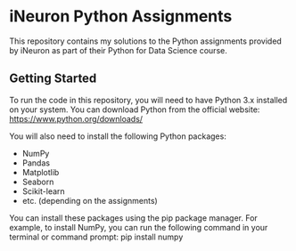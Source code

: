 # iNeuron Python Assignments

This repository contains my solutions to the Python assignments provided by iNeuron as part of their Python for Data Science course.

## Getting Started

To run the code in this repository, you will need to have Python 3.x installed on your system. You can download Python from the official website: https://www.python.org/downloads/

You will also need to install the following Python packages:

- NumPy
- Pandas
- Matplotlib
- Seaborn
- Scikit-learn
- etc. (depending on the assignments)

You can install these packages using the pip package manager. For example, to install NumPy, you can run the following command in your terminal or command prompt: pip install numpy

